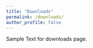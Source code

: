 ```yaml
---
title: "Downloads"
permalink: /downloads/
author_profile: false
---
```

Sample Text for downloads page.